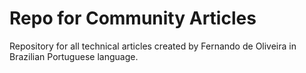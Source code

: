 # Repo for Community Articles
Repository for all technical articles created by Fernando de Oliveira in Brazilian Portuguese language.

